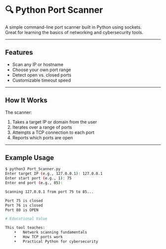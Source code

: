 # 🔍 Python Port Scanner

A simple command-line port scanner built in Python using sockets.  
Great for learning the basics of networking and cybersecurity tools.

---

## Features

- Scan any IP or hostname
- Choose your own port range
- Detect open vs. closed ports
- Customizable timeout speed

---

## How It Works

The scanner:
1. Takes a target IP or domain from the user
2. Iterates over a range of ports
3. Attempts a TCP connection to each port
4. Reports which ports are open

---

## Example Usage

```bash
$ python3 Port_Scanner.py
Enter target IP (e.g., 127.0.0.1): 127.0.0.1
Enter start port (e.g., 1): 75
Enter end port (e.g., 85):

Scanning 127.0.0.1 from port 75 to 85...

Port 75 is closed
Port 76 is closed
Port 80 is OPEN

# Educational Value

This tool teaches:
	•	Network scanning fundamentals
	•	How TCP ports work
	•	Practical Python for cybersecurity